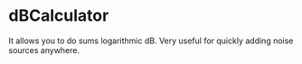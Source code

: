 # dBCalculator
It allows you to do sums logarithmic dB. Very useful for quickly adding noise sources anywhere.
